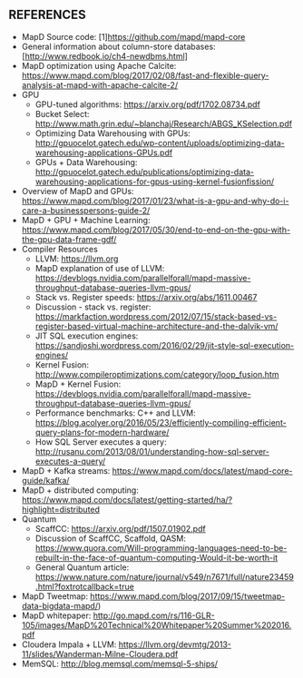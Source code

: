 ## REFERENCES  

* MapD Source code:  [1]https://github.com/mapd/mapd-core
* General information about column-store databases:  [http://www.redbook.io/ch4-newdbms.html]
* MapD optimization using Apache Calcite:  https://www.mapd.com/blog/2017/02/08/fast-and-flexible-query-analysis-at-mapd-with-apache-calcite-2/
* GPU
  * GPU-tuned algorithms:  https://arxiv.org/pdf/1702.08734.pdf
  * Bucket Select:   http://www.math.grin.edu/~blanchaj/Research/ABGS_KSelection.pdf
  * Optimizing Data Warehousing with GPUs:  http://gpuocelot.gatech.edu/wp-content/uploads/optimizing-data-warehousing-applications-GPUs.pdf
  * GPUs + Data Warehousing:  http://gpuocelot.gatech.edu/publications/optimizing-data-warehousing-applications-for-gpus-using-kernel-fusionfission/
* Overview of MapD and GPUs:  https://www.mapd.com/blog/2017/01/23/what-is-a-gpu-and-why-do-i-care-a-businesspersons-guide-2/
* MapD + GPU + Machine Learning:  https://www.mapd.com/blog/2017/05/30/end-to-end-on-the-gpu-with-the-gpu-data-frame-gdf/
* Compiler Resources
  * LLVM:  https://llvm.org
  * MapD explanation of use of LLVM:  https://devblogs.nvidia.com/parallelforall/mapd-massive-throughput-database-queries-llvm-gpus/
  * Stack vs. Register speeds:  https://arxiv.org/abs/1611.00467
  * Discussion - stack vs. register:  https://markfaction.wordpress.com/2012/07/15/stack-based-vs-register-based-virtual-machine-architecture-and-the-dalvik-vm/
  * JIT SQL execution engines:  https://sandjoshi.wordpress.com/2016/02/29/jit-style-sql-execution-engines/
  * Kernel Fusion:  http://www.compileroptimizations.com/category/loop_fusion.htm
  * MapD + Kernel Fusion: https://devblogs.nvidia.com/parallelforall/mapd-massive-throughput-database-queries-llvm-gpus/
  * Performance benchmarks:  C++ and LLVM:  https://blog.acolyer.org/2016/05/23/efficiently-compiling-efficient-query-plans-for-modern-hardware/
  * How SQL Server executes a query:  http://rusanu.com/2013/08/01/understanding-how-sql-server-executes-a-query/
* MapD + Kafka streams:  https://www.mapd.com/docs/latest/mapd-core-guide/kafka/
* MapD + distributed computing:  https://www.mapd.com/docs/latest/getting-started/ha/?highlight=distributed
* Quantum
  * ScaffCC:  https://arxiv.org/pdf/1507.01902.pdf
  * Discussion of ScaffCC, Scaffold, QASM:  https://www.quora.com/Will-programming-languages-need-to-be-rebuilt-in-the-face-of-quantum-computing-Would-it-be-worth-it
  * General Quantum article:  https://www.nature.com/nature/journal/v549/n7671/full/nature23459.html?foxtrotcallback=true
* MapD Tweetmap:  https://www.mapd.com/blog/2017/09/15/tweetmap-data-bigdata-mapd/)
* MapD whitepaper:  http://go.mapd.com/rs/116-GLR-105/images/MapD%20Technical%20Whitepaper%20Summer%202016.pdf
* Cloudera Impala + LLVM:  https://llvm.org/devmtg/2013-11/slides/Wanderman-Milne-Cloudera.pdf
* MemSQL:  http://blog.memsql.com/memsql-5-ships/
